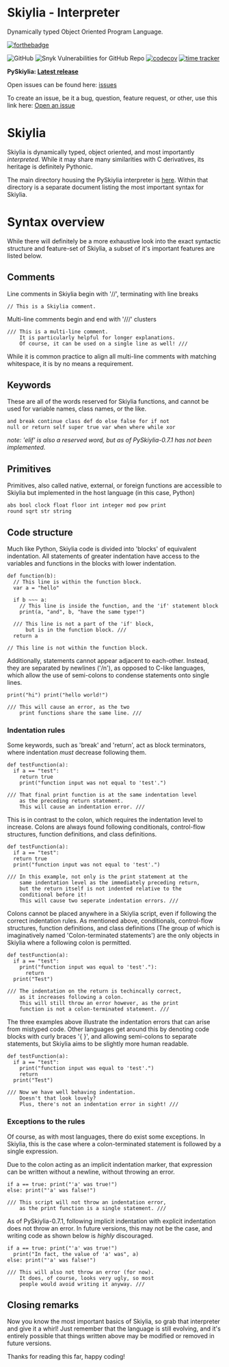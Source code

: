 # Skiylia - Interpreter
Dynamically typed Object Oriented Program Language.

[![forthebadge](https://forthebadge.com/images/badges/made-with-python.svg)](https://forthebadge.com)

![GitHub](https://img.shields.io/github/license/Skiylia-Lang/PySkiylia)
![Snyk Vulnerabilities for GitHub Repo](https://img.shields.io/snyk/vulnerabilities/github/Skiylia-Lang/PySkiylia)
[![codecov](https://codecov.io/gh/Skiylia-Lang/PySkiylia/branch/main/graph/badge.svg?token=DRJ67ZQA7M)](https://codecov.io/gh/Skiylia-Lang/PySkiylia)
[![time tracker](https://wakatime.com/badge/github/Skiylia-Lang/PySkiylia.svg?style=flat-square)](https://wakatime.com/badge/github/Skiylia-Lang/PySkiylia)

**PySkiylia: [Latest release](../../releases)**

Open issues can be found here: [issues](../../issues)

To create an issue, be it a bug, question, feature request, or other, use this link here: [Open an issue](../../issues/new/choose)

# Skiylia

Skiylia is dynamically typed, object oriented, and most importantly *interpreted*. While it may share many similarities with C derivatives, its heritage is definitely Pythonic.

The main directory housing the PySkiylia interpreter is [here](../../tree/main/PySkiylia). Within that directory is a separate document listing the most important syntax for Skiylia.

# Syntax overview

While there will definitely be a more exhaustive look into the exact syntactic structure and feature-set of Skiylia, a subset of it's important features are listed below.

## Comments

Line comments in Skiylia begin with '//', terminating with line breaks
```skiylia
// This is a Skiylia comment.
```

Multi-line comments begin and end with '///' clusters
```skiylia
/// This is a multi-line comment.
    It is particularly helpful for longer explanations.
    Of course, it can be used on a single line as well! ///
```

While it is common practice to align all multi-line comments with matching whitespace, it is by no means a requirement.

## Keywords

These are all of the words reserved for Skiylia functions, and cannot be used for variable names, class names, or the like.

```skiylia
and break continue class def do else false for if not
null or return self super true var when where while xor
```
*note: 'elif' is also a reserved word, but as of PySkiylia-0.7.1 has not been implemented.*

## Primitives

Primitives, also called native, external, or foreign functions are accessible to Skiylia but implemented in the host language (in this case, Python)

```skiylia
abs bool clock float floor int integer mod pow print
round sqrt str string
```

## Code structure

Much like Python, Skiylia code is divided into 'blocks' of equivalent indentation. All statements of greater indentation have access to the variables and functions in the blocks with lower indentation.

```skiylia
def function(b):
  // This line is within the function block.
  var a = "hello"

  if b ~~~ a:
    // This line is inside the function, and the 'if' statement block
    print(a, "and", b, "have the same type!")

  /// This line is not a part of the 'if' block,
      but is in the function block. ///
  return a

// This line is not within the function block.
```

Additionally, statements cannot appear adjacent to each-other. Instead, they are separated by newlines ('/n'), as opposed to C-like languages, which allow the use of semi-colons to condense statements onto single lines.

```skiylia
print("hi") print("hello world!")

/// This will cause an error, as the two
    print functions share the same line. ///
```

### Indentation rules

Some keywords, such as 'break' and 'return', act as block terminators, where indentation *must* decrease following them.

```skiylia
def testFunction(a):
  if a == "test":
    return true
    print("function input was not equal to 'test'.")

/// That final print function is at the same indentation level
    as the preceding return statement.
    This will cause an indentation error. ///
```

This is in contrast to the colon, which requires the indentation level to increase. Colons are always found following conditionals, control-flow structures, function definitions, and class definitions.

```skiylia
def testFunction(a):
  if a == "test":
  return true
  print("function input was not equal to 'test'.")

/// In this example, not only is the print statement at the
    same indentation level as the immediately preceding return,
    but the return itself is not indented relative to the
    conditional before it!
    This will cause two seperate indentation errors. ///
```

Colons cannot be placed anywhere in a Skiylia script, even if following the correct indentation rules. As mentioned above, conditionals, control-flow structures, function definitions, and class definitions (The group of which is imaginatively named 'Colon-terminated statements') are the only objects in Skiylia where a following colon is permitted.

```skiylia
def testFunction(a):
  if a == "test":
    print("function input was equal to 'test'."):
      return
  print("Test")

/// The indentation on the return is techincally correct,
    as it increases following a colon.
    This will still throw an error however, as the print
    function is not a colon-terminated statement. ///
```

The three examples above illustrate the indentation errors that can arise from mistyped code. Other languages get around this by denoting code blocks with curly braces '{ }', and allowing semi-colons to separate statements, but Skiylia aims to be slightly more human readable.

```skiylia
def testFunction(a):
  if a == "test":
    print("function input was equal to 'test'.")
    return
  print("Test")

/// Now we have well behaving indentation.
    Doesn't that look lovely?
    Plus, there's not an indentation error in sight! ///
```

### Exceptions to the rules

Of course, as with most languages, there do exist some exceptions. In Skiylia, this is the case where a colon-terminated statement is followed by a single expression.

Due to the colon acting as an implicit indentation marker, that expression can be written without a newline, without throwing an error.

```skiylia
if a == true: print("'a' was true!")
else: print("'a' was false!")

/// This script will not throw an indentation error,
    as the print function is a single statement. ///
```

As of PySkiylia-0.7.1, following implicit indentation with explicit indentation does not throw an error. In future versions, this may not be the case, and writing code as shown below is *highly* discouraged.
```skiylia
if a == true: print("'a' was true!")
  print("In fact, the value of 'a' was", a)
else: print("'a' was false!")

/// This will also not throw an error (for now).
    It does, of course, looks very ugly, so most
    people would avoid writing it anyway. ///
```

## Closing remarks

Now you know the most important basics of Skiylia, so grab that interpreter and give it a whirl! Just remember that the language is still evolving, and it's entirely possible that things written above may be modified or removed in future versions.

Thanks for reading this far, happy coding!
